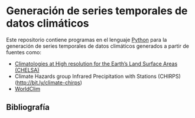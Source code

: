 # Generación de series temporales de datos climáticos

Este repositorio contiene programas en el lenguaje [Python](https://www.python.org/) para la generación de series temporales de datos climáticos generados a partir de fuentes como:

* [Climatologies at High resolution for the Earth’s Land Surface Areas (CHELSA)](http://chelsa-climate.org/)
* Climate Hazards group Infrared Precipitation with Stations (CHIRPS)(http://bit.ly/climate-chirps)
* [WorldClim](http://www.worldclim.org/)


## Bibliografía

